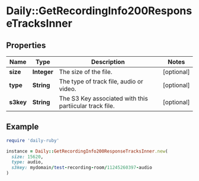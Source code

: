 # Daily::GetRecordingInfo200ResponseTracksInner

## Properties

| Name | Type | Description | Notes |
| ---- | ---- | ----------- | ----- |
| **size** | **Integer** | The size of the file. | [optional] |
| **type** | **String** | The type of track file, audio or video. | [optional] |
| **s3key** | **String** | The S3 Key associated with this partiicular track file. | [optional] |

## Example

```ruby
require 'daily-ruby'

instance = Daily::GetRecordingInfo200ResponseTracksInner.new(
  size: 15620,
  type: audio,
  s3key: mydomain/test-recording-room/11245260397-audio
)
```

